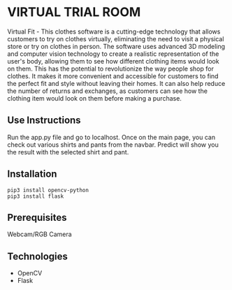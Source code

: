 # VIRTUAL TRIAL ROOM

Virtual Fit - This clothes software is a cutting-edge technology that allows customers to try on clothes virtually, eliminating the need to visit a physical store or try on clothes in person. The software uses advanced 3D modeling and computer vision technology to create a realistic representation of the user's body, allowing them to see how different clothing items would look on them. This has the potential to revolutionize the way people shop for clothes. It makes it more convenient and accessible for customers to find the perfect fit and style without leaving their homes. It can also help reduce the number of returns and exchanges, as customers can see how the clothing item would look on them before making a purchase.


## Use Instructions
Run the app.py file and go to localhost. Once on the main page, you can check out various shirts and pants from the navbar. Predict will show you the result with the selected shirt and pant.

## Installation

`pip3 install opencv-python` <br>
`pip3 install flask` 

## Prerequisites
Webcam/RGB Camera

## Technologies

* OpenCV 
* Flask


